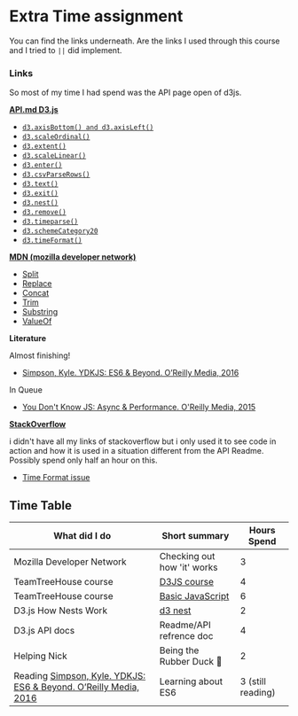 # Extra Time assignment

You can find the links underneath. Are the links I used through this course and I tried to `||` did implement.

### Links

So most of my time I had spend was the API page open of d3js.

[**API.md D3.js**](https://github.com/d3/d3/blob/master/API.md)
* [`d3.axisBottom() and d3.axisLeft()`](https://github.com/d3/d3-axis/blob/master/README.md)
* [`d3.scaleOrdinal()`](https://github.com/d3/d3-3.x-api-reference/blob/master/Ordinal-Scales.md#ordinal)
* [`d3.extent()`](https://github.com/d3/d3-array/blob/master/README.md#extent)
* [`d3.scaleLinear()`](https://github.com/d3/d3-scale/blob/master/README.md#scaleLinear)
* [`d3.enter()`](https://github.com/d3/d3-selection/blob/master/README.md#selection_enter)
* [`d3.csvParseRows()`](https://github.com/d3/d3-dsv/blob/master/README.md#csvParseRows)
* [`d3.text()`](https://github.com/d3/d3-request/blob/master/README.md#text)
* [`d3.exit()`](https://github.com/d3/d3-selection/blob/master/README.md#selection_exit)
*	[`d3.nest()`](https://github.com/d3/d3-collection/blob/master/README.md#nests)
*	[`d3.remove()`](https://github.com/d3/d3-transition/blob/master/README.md#transition_remove)
* [`d3.timeparse()`](https://github.com/d3/d3-time-format/blob/master/README.md#timeParse)
* [`d3.schemeCategory20`](https://github.com/d3/d3-scale/blob/master/README.md#schemeCategory20)
* [`d3.timeFormat()`](https://github.com/d3/d3-time-format/blob/master/README.md#timeFormat)

[**MDN (mozilla developer network)**](https://developer.mozilla.org/en-US/)

* [Split](https://developer.mozilla.org/en-US/docs/Web/JavaScript/Reference/Global_Objects/Symbol/split)
* [Replace](https://developer.mozilla.org/en-US/docs/Web/JavaScript/Reference/Global_Objects/String/replace)
* [Concat](https://developer.mozilla.org/en-US/docs/Web/JavaScript/Reference/Global_Objects/String/concat)
* [Trim](https://developer.mozilla.org/en-US/docs/Web/JavaScript/Reference/Global_Objects/String/trim)
* [Substring](https://developer.mozilla.org/en-US/docs/Web/JavaScript/Reference/Global_Objects/String/substring)
* [ValueOf](https://developer.mozilla.org/en-US/docs/Web/JavaScript/Reference/Global_Objects/String/valueOf)

**Literature**

Almost finishing!

* [Simpson, Kyle. YDKJS: ES6 & Beyond. O’Reilly Media, 2016](https://github.com/getify/You-Dont-Know-JS/blob/master/es6%20&%20beyond/README.md#you-dont-know-js-es6--beyond)

In Queue

* [You Don't Know JS: Async & Performance. O'Reilly Media,  2015](https://github.com/getify/You-Dont-Know-JS/blob/master/async%20&%20performance/README.md#you-dont-know-js-async--performance)


[**StackOverflow**](https://stackoverflow.com)

i didn't have all my links of stackoverflow but i only used it to see code in action and how it is used in a situation different from the API Readme. Possibly spend only half an hour on this.

* [Time Format issue](https://stackoverflow.com/questions/20347793/d3-js-time-format)


## Time Table

What did I do | Short summary | Hours Spend
--- | --- | ---
Mozilla Developer Network | Checking out how 'it' works | 3
TeamTreeHouse course | [D3JS course](https://teamtreehouse.com/library/d3js) | 4
TeamTreeHouse course | [Basic JavaScript](https://teamtreehouse.com/library/javascript-basics) | 6
D3.js How Nests Work | [d3 nest](http://bl.ocks.org/phoebebright/raw/3176159/) | 2
D3.js API docs | Readme/API refrence doc | 4
Helping Nick | Being the Rubber Duck 🦆 | 2
Reading [Simpson, Kyle. YDKJS: ES6 & Beyond. O’Reilly Media, 2016](https://github.com/getify/You-Dont-Know-JS/blob/master/es6%20&%20beyond/README.md#you-dont-know-js-es6--beyond) | Learning about ES6 | 3 (still reading)
